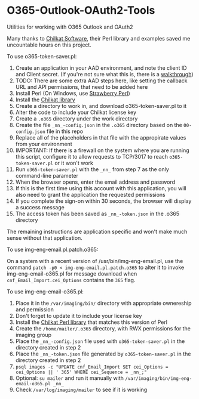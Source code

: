 # O365-Outlook-OAuth2-Tools
Utilities for working with O365 Outlook and OAuth2

Many thanks to [Chilkat Software](https://www.chilkatsoft.com), their Perl library and examples saved me uncountable hours on this project.

To use o365-token-saver.pl:
1. Create an application in your AAD environment, and note the client ID and Client secret. (If you're not sure what this is, there is a [walkthrough](https://cknotes.com/create-azure-app-registration-for-use-with-imap-pop3-and-smtp/))
2. TODO: There are some extra AAD steps here, like setting the callback URL and API permissions, that need to be added here
3. Install Perl (On Windows, use [Strawberry Perl](https://strawberryperl.com))
4. Install the [Chilkat library](https://www.chilkatsoft.com/perl.asp)
5. Create a directory to work in, and download o365-token-saver.pl to it
6. Alter the code to include your Chilkat license key
7. Create a `.o365` directory under the work directory
8. Create the file `_nn_-config.json` in the `.o365` directory based on the `00-config.json` file in this repo
9. Replace all of the placeholders in that file with the appropirate values from your environment
10. IMPORTANT: If there is a firewall on the system where you are running this script, configure it to allow requests to TCP/3017 to reach `o365-token-saver.pl` or it won't work
11. Run `o365-token-saver.pl` with the `_nn_` from step 7 as the only command-line parameter
12. When the browser opens, enter the email address and password
13. If this is the first time using this account with this application, you will also need to grant the application the requested permissions
14. If you complete the sign-on within 30 seconds, the browser will display a success message
15. The access token has been saved as `_nn_-token.json` in the .o365 directory

The remaining instructions are application specific and won't make much sense without that application.

To use img-eng-email.pl.patch.o365:

On a system with a recent version of /usr/bin/img-eng-email.pl, use the command `patch -p0 < img-eng-email.pl.patch.o365` to alter it to invoke img-eng-email-o365.pl for message download when `cnf_Email_Import.cei_Options` contains the `365` flag.

To use img-eng-email-o365.pl:

1. Place it in the `/var/imaging/bin/` directory with appropriate ownereship and permission
2. Don't forget to update it to include your license key
3. Install the [Chilkat Perl library](https://www.chilkatsoft.com/perl.asp) that matches this version of Perl
4. Create the `/home/mailer/.o365` directory, with RWX permissions for the imaging group
5. Place the `_nn_-config.json` file used with `o365-token-saver.pl` in the directory created in step 2
6. Place the `_nn_-token.json` file generated by `o365-token-saver.pl` in the directory created in step 2
7. `psql images -c "UPDATE cnf_Email_Import SET cei_Options = cei_Options || ' 365' WHERE cei_Sequence = _nn_;"`
8. Optional: `su mailer` and run it manually with `/var/imaging/bin/img-eng-email-o365.pl _nn_`
9. Check `/var/log/imaging/mailer` to see if it is working
